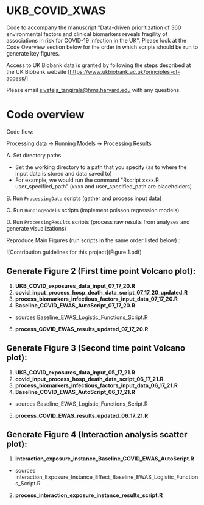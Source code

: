 # UKB_COVID_XWAS
Code to accompany the manuscript "Data-driven prioritization of 360 environmental factors and clinical biomarkers reveals fragility of associations in risk for COVID-19 infection in the UK". Please look at the Code Overview section below for the order in which scripts should be run to generate key figures.

Access to UK Biobank data is granted by following the steps described at the UK Biobank website [https://www.ukbiobank.ac.uk/principles-of-access/]

Please email sivateja_tangirala@hms.harvard.edu with any questions.


# Code overview

Code flow:

Processing data -> Running Models -> Processing Results

A. Set directory paths
   * Set the working directory to a path that you specify (as to where the input data is stored and data saved to)
   * For example, we would run the command "Rscript xxxx.R user_specified_path" (xxxx and user_specified_path are placeholders)


B. Run `ProcessingData` scripts (gather and process input data)

C. Run `RunningModels` scripts (implement poisson regression models)

D. Run `ProcessingResults` scripts (process raw results from analyses and generate visualizations)

Reproduce Main Figures (run scripts in the same order listed below) :

![Contribution guidelines for this project](Figure 1.pdf)

## **Generate Figure 2 (First time point Volcano plot):**

1. **UKB_COVID_exposures_data_input_07_17_20.R**
2. **covid_input_process_hosp_death_data_script_07_17_20_updated.R**
3. **process_biomarkers_infectious_factors_input_data_07_17_20.R**
4. **Baseline_COVID_EWAS_AutoScript_07_17_20.R**
  * sources Baseline_EWAS_Logistic_Functions_Script.R
5. **process_COVID_EWAS_results_updated_07_17_20.R**

## **Generate Figure 3 (Second time point Volcano plot):**

1. **UKB_COVID_exposures_data_input_05_17_21.R**
2. **covid_input_process_hosp_death_data_script_06_17_21.R**
3. **process_biomarkers_infectious_factors_input_data_06_17_21.R**
4. **Baseline_COVID_EWAS_AutoScript_06_17_21.R**
  * sources Baseline_EWAS_Logistic_Functions_Script.R
5. **process_COVID_EWAS_results_updated_06_17_21.R**

## **Generate Figure 4 (Interaction analysis scatter plot):**

1. **Interaction_exposure_instance_Baseline_COVID_EWAS_AutoScript.R** 
  * sources Interaction_Exposure_Instance_Effect_Baseline_EWAS_Logistic_Functions_Script.R
2. **process_interaction_exposure_instance_results_script.R**

 




